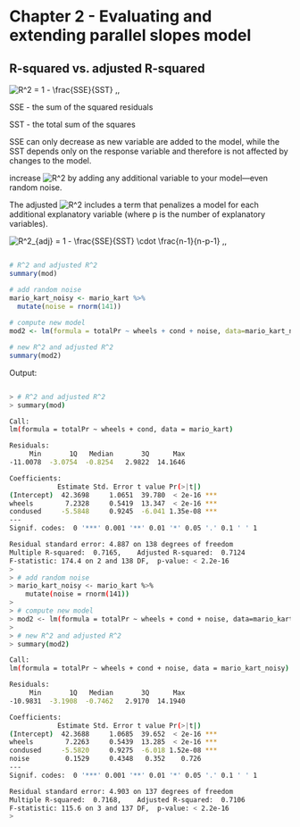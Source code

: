 # Chapter 2 - Evaluating and extending parallel slopes model
## R-squared vs. adjusted R-squared


![R^2 = 1 - \frac{SSE}{SST} \,,](https://render.githubusercontent.com/render/math?math=R%5E2%20%3D%201%20-%20%5Cfrac%7BSSE%7D%7BSST%7D%20%5C%2C%2C)

SSE - the sum of the squared residuals

SST - the total sum of the squares

SSE can only decrease as new variable are added to the model, while the SST depends only on the response variable and therefore is not affected by changes to the model.

increase ![R^2](https://render.githubusercontent.com/render/math?math=R%5E2) by adding any additional variable to your model—even random noise.


The adjusted ![R^2](https://render.githubusercontent.com/render/math?math=R%5E2) includes a term that penalizes a model for each additional explanatory variable (where p is the number of explanatory variables).

![R^2_{adj} = 1 - \frac{SSE}{SST} \cdot \frac{n-1}{n-p-1} \,,](https://render.githubusercontent.com/render/math?math=R%5E2_%7Badj%7D%20%3D%201%20-%20%5Cfrac%7BSSE%7D%7BSST%7D%20%5Ccdot%20%5Cfrac%7Bn-1%7D%7Bn-p-1%7D%20%5C%2C%2C)

```r

# R^2 and adjusted R^2
summary(mod)

# add random noise
mario_kart_noisy <- mario_kart %>%
  mutate(noise = rnorm(141))
  
# compute new model
mod2 <- lm(formula = totalPr ~ wheels + cond + noise, data=mario_kart_noisy)

# new R^2 and adjusted R^2
summary(mod2)

```

Output:

```bash

> # R^2 and adjusted R^2
> summary(mod)

Call:
lm(formula = totalPr ~ wheels + cond, data = mario_kart)

Residuals:
     Min       1Q   Median       3Q      Max 
-11.0078  -3.0754  -0.8254   2.9822  14.1646 

Coefficients:
            Estimate Std. Error t value Pr(>|t|)    
(Intercept)  42.3698     1.0651  39.780  < 2e-16 ***
wheels        7.2328     0.5419  13.347  < 2e-16 ***
condused     -5.5848     0.9245  -6.041 1.35e-08 ***
---
Signif. codes:  0 '***' 0.001 '**' 0.01 '*' 0.05 '.' 0.1 ' ' 1

Residual standard error: 4.887 on 138 degrees of freedom
Multiple R-squared:  0.7165,	Adjusted R-squared:  0.7124 
F-statistic: 174.4 on 2 and 138 DF,  p-value: < 2.2e-16
> 
> # add random noise
> mario_kart_noisy <- mario_kart %>%
    mutate(noise = rnorm(141))
> 
> # compute new model
> mod2 <- lm(formula = totalPr ~ wheels + cond + noise, data=mario_kart_noisy)
> 
> # new R^2 and adjusted R^2
> summary(mod2)

Call:
lm(formula = totalPr ~ wheels + cond + noise, data = mario_kart_noisy)

Residuals:
     Min       1Q   Median       3Q      Max 
-10.9831  -3.1908  -0.7462   2.9170  14.1940 

Coefficients:
            Estimate Std. Error t value Pr(>|t|)    
(Intercept)  42.3688     1.0685  39.652  < 2e-16 ***
wheels        7.2263     0.5439  13.285  < 2e-16 ***
condused     -5.5820     0.9275  -6.018 1.52e-08 ***
noise         0.1529     0.4348   0.352    0.726    
---
Signif. codes:  0 '***' 0.001 '**' 0.01 '*' 0.05 '.' 0.1 ' ' 1

Residual standard error: 4.903 on 137 degrees of freedom
Multiple R-squared:  0.7168,	Adjusted R-squared:  0.7106 
F-statistic: 115.6 on 3 and 137 DF,  p-value: < 2.2e-16
> 

```
